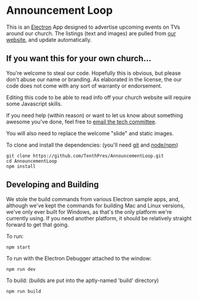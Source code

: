 # Announcement Loop

This is an [Electron](https://electronjs.org/) App designed to advertise upcoming events on TVs around our church.  The 
listings (text and images) are pulled from [our website](https://www.tenth.org/events), and update automatically.  

## If you want this for your own church...

You're welcome to steal our code.  Hopefully this is obvious, but please don't abuse our name or branding.  As 
elaborated in the license, the our code does not come with any sort of warranty or endorsement.  

Editing this code to be able to read info off your church website will require some Javascript skills.  

If you need help (within reason) or want to let us know about something awesome you've done, feel free to 
[email the tech committee](mailto:techcmte@tenth.org).  

You will also need to replace the welcome "slide" and static images. 

To clone and install the dependencies: (you'll need [git](https://git-scm.com) and [node/npm](https://nodejs.org))

	git clone https://github.com/TenthPres/AnnouncementLoop.git
	cd AnnouncementLoop
	npm install

## Developing and Building

We stole the build commands from various Electron sample apps, and, although we've kept the commands for building Mac 
and Linux versions, we've only ever built for Windows, as that's the only platform we're currently using.  If you need 
another platform, it should be relatively straight forward to get that going. 

To run: 

	npm start
	
To run with the Electron Debugger attached to the window:

	npm run dev
	
To build: (builds are put into the aptly-named 'build' directory)

	npm run build
	
